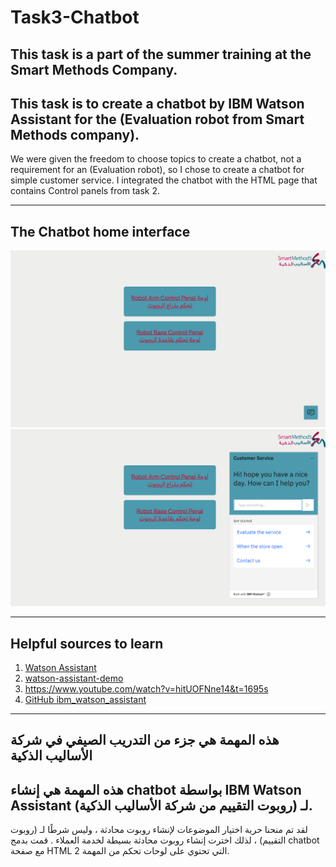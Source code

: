 # Task3-Chatbot
This task is a part of the summer training at the Smart Methods Company.
---------------------
This task is to create a chatbot by IBM Watson Assistant for the (Evaluation robot from Smart Methods company).
----
We were given the freedom to choose topics to create a chatbot, not a requirement for an (Evaluation robot), so I chose to create a chatbot for simple customer service.
I integrated the chatbot with the HTML page that contains Control panels from task 2.

--------------------------------
The Chatbot home interface
------------------------------
<img src="chatbot_interface/web_chatbot1.png" width="600" >
<img src="chatbot_interface/web_chatbot2.png" width="600" >

-------------------------------
Helpful sources to learn
---------------------------
1. [Watson Assistant](https://cloud.ibm.com/docs/assistant) 
2. [watson-assistant-demo](https://watson-assistant-demo.ng.bluemix.net/?_ga=2.46491687.1608756696.1624896492-1926695582.1624896492)
3. https://www.youtube.com/watch?v=hitUOFNne14&t=1695s 
4. [GitHub ibm_watson_assistant](https://github.com/shaimadotcom/ibm_watson_assistant.git) 

-----------------------
هذه المهمة هي جزء من التدريب الصيفي في شركة الأساليب الذكية
---------------------
هذه المهمة هي إنشاء chatbot بواسطة IBM Watson Assistant لـ (روبوت التقييم من شركة الأساليب الذكية).
----
لقد تم منحنا حرية اختيار الموضوعات لإنشاء روبوت محادثة ، وليس شرطًا لـ (روبوت التقييم) ،
لذلك اخترت إنشاء روبوت محادثة بسيطة لخدمة العملاء .
 قمت بدمج chatbot مع صفحة HTML
التي تحتوي على لوحات تحكم من المهمة 2.
